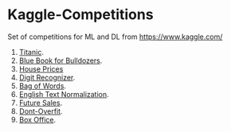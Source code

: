 # Kaggle-Competitions
Set of competitions for ML and DL from https://www.kaggle.com/

1) [Titanic](https://www.kaggle.com/c/titanic).
2) [Blue Book for Bulldozers](https://www.kaggle.com/c/bluebook-for-bulldozers).
3) [House Prices](https://www.kaggle.com/c/house-prices-advanced-regression-techniques/leaderboard)
4) [Digit Recognizer](https://www.kaggle.com/c/digit-recognizer).
5) [Bag of Words](https://www.kaggle.com/c/word2vec-nlp-tutorial/data).
6) [English Text Normalization](https://www.kaggle.com/c/text-normalization-challenge-english-language).
7) [Future Sales](https://www.kaggle.com/c/competitive-data-science-predict-future-sales).
8) [Dont-Overfit](https://www.kaggle.com/c/dont-overfit-ii).
9) [Box Office](https://www.kaggle.com/c/tmdb-box-office-prediction).